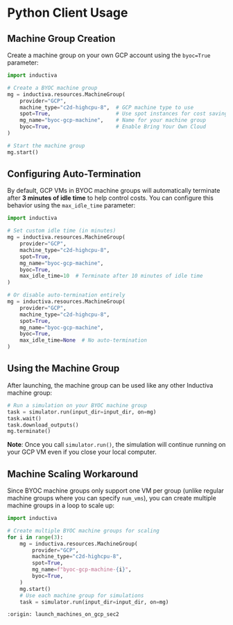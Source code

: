 # Python Client Usage

## Machine Group Creation

Create a machine group on your own GCP account using the `byoc=True` parameter:

```python
import inductiva

# Create a BYOC machine group
mg = inductiva.resources.MachineGroup(
    provider="GCP",
    machine_type="c2d-highcpu-8",  # GCP machine type to use
    spot=True,                     # Use spot instances for cost savings
    mg_name="byoc-gcp-machine",    # Name for your machine group
    byoc=True,                     # Enable Bring Your Own Cloud
)

# Start the machine group
mg.start()
```

## Configuring Auto-Termination

By default, GCP VMs in BYOC machine groups will automatically terminate after **3 minutes of idle time** to help control costs. You can configure this behavior using the `max_idle_time` parameter:

```python
import inductiva

# Set custom idle time (in minutes)
mg = inductiva.resources.MachineGroup(
    provider="GCP",
    machine_type="c2d-highcpu-8",
    spot=True,
    mg_name="byoc-gcp-machine",
    byoc=True,
    max_idle_time=10  # Terminate after 10 minutes of idle time
)

# Or disable auto-termination entirely
mg = inductiva.resources.MachineGroup(
    provider="GCP",
    machine_type="c2d-highcpu-8",
    spot=True,
    mg_name="byoc-gcp-machine",
    byoc=True,
    max_idle_time=None  # No auto-termination
)
```

## Using the Machine Group

After launching, the machine group can be used like any other Inductiva machine group:

```python
# Run a simulation on your BYOC machine group
task = simulator.run(input_dir=input_dir, on=mg)
task.wait()
task.download_outputs()
mg.terminate()
```

**Note**: Once you call `simulator.run()`, the simulation will continue running on your GCP VM even if you close your local computer.

## Machine Scaling Workaround

Since BYOC machine groups only support one VM per group (unlike regular machine groups where you can specify `num_vms`), you can create multiple machine groups in a loop to scale up:

```python
import inductiva

# Create multiple BYOC machine groups for scaling
for i in range(3):
    mg = inductiva.resources.MachineGroup(
        provider="GCP",
        machine_type="c2d-highcpu-8",
        spot=True,
        mg_name=f"byoc-gcp-machine-{i}",
        byoc=True,
    )
    mg.start()
    # Use each machine group for simulations
    task = simulator.run(input_dir=input_dir, on=mg)
```

```{banner_small}
:origin: launch_machines_on_gcp_sec2
```
